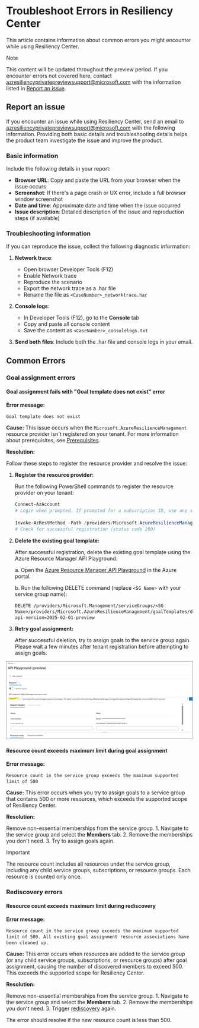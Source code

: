 # Troubleshoot Errors in Resiliency Center

This article contains information about common errors you might encounter while using Resiliency Center.

> [!NOTE]
> This content will be updated throughout the preview period. If you encounter errors not covered here, contact [azresiliencyprivatepreviewsupport@microsoft.com](mailto:azresiliencyprivatepreviewsupport@microsoft.com) with the information listed in [Report an issue](#report-an-issue).

## Report an issue

If you encounter an issue while using Resiliency Center, send an email to [azresiliencyprivatepreviewsupport@microsoft.com](mailto:azresiliencyprivatepreviewsupport@microsoft.com) with the following information. Providing both basic details and troubleshooting details helps the product team investigate the issue and improve the product.

### Basic information

Include the following details in your report:

- **Browser URL**: Copy and paste the URL from your browser when the issue occurs
- **Screenshot**: If there's a page crash or UX error, include a full browser window screenshot
- **Date and time**: Approximate date and time when the issue occurred
- **Issue description**: Detailed description of the issue and reproduction steps (if available)

### Troubleshooting information

If you can reproduce the issue, collect the following diagnostic information:

1. **Network trace**:
   - Open browser Developer Tools (F12)
   - Enable Network trace
   - Reproduce the scenario
   - Export the network trace as a .har file
   - Rename the file as `<CaseNumber>_networktrace.har`

2. **Console logs**:
   - In Developer Tools (F12), go to the **Console** tab
   - Copy and paste all console content
   - Save the content as `<CaseNumber>_consolelogs.txt`

3. **Send both files**: Include both the .har file and console logs in your email.

## Common Errors

### Goal assignment errors

#### Goal assignment fails with "Goal template does not exist" error

**Error message:**

```text
Goal template does not exist
```

**Cause:** This issue occurs when the `Microsoft.AzureResilienceManagement` resource provider isn't registered on your tenant. For more information about prerequisites, see [Prerequisites](./Prerequisites.md).

**Resolution:**

Follow these steps to register the resource provider and resolve the issue:

1. **Register the resource provider:**

   Run the following PowerShell commands to register the resource provider on your tenant:

   ```powershell
   Connect-AzAccount
   # Login when prompted. If prompted for a subscription ID, use any subscription within your tenant
   
   Invoke-AzRestMethod -Path /providers/Microsoft.AzureResilienceManagement/register?api-version=2021-04-01 -Method POST
   # Check for successful registration (status code 200)
   ```

2. **Delete the existing goal template:**

   After successful registration, delete the existing goal template using the Azure Resource Manager API Playground:

   a. Open the [Azure Resource Manager API Playground](https://portal.azure.com/#view/Microsoft_Azure_Resources/ArmPlayground) in the Azure portal.

   b. Run the following DELETE command (replace `<SG Name>` with your service group name):

   ```http
   DELETE /providers/Microsoft.Management/serviceGroups/<SG Name>/providers/Microsoft.AzureResilienceManagement/goalTemplates/defaultTemplate?api-version=2025-02-01-preview
   ```

3. **Retry goal assignment:**

   After successful deletion, try to assign goals to the service group again. Please wait a few minutes after tenant registration before attempting to assign goals.

![Screenshot of deleting goal template via API Playground](./img/25-Delete-Template.png)

#### Resource count exceeds maximum limit during goal assignment

**Error message:**

```text
Resource count in the service group exceeds the maximum supported limit of 500
```

**Cause:** This error occurs when you try to assign goals to a service group that contains 500 or more resources, which exceeds the supported scope of Resiliency Center.

**Resolution:**

Remove non-essential memberships from the service group.
    1. Navigate to the service group and select the **Members** tab.
    2. Remove the memberships you don't need.
    3. Try to assign goals again.

> [!IMPORTANT]
> The resource count includes all resources under the service group, including any child service groups, subscriptions, or resource groups. Each resource is counted only once.

### Rediscovery errors

#### Resource count exceeds maximum limit during rediscovery

**Error message:**

```text
Resource count in the service group exceeds the maximum supported limit of 500. All existing goal assignment resource associations have been cleaned up.
```

**Cause:** This error occurs when resources are added to the service group (or any child service groups, subscriptions, or resource groups) after goal assignment, causing the number of discovered members to exceed 500. This exceeds the supported scope for Resiliency Center.

**Resolution:**

Remove non-essential memberships from the service group.
    1. Navigate to the service group and select the **Members** tab.
    2. Remove the memberships you don't need.
    3. Trigger [rediscovery](./Goals%20and%20recommendations/ViewResiliencePosture.md#Rediscovering-resources) again.

The error should resolve if the new resource count is less than 500.
